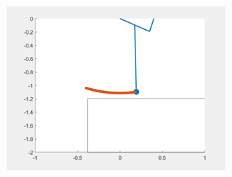 ![image](https://github.com/silvery107/aris-xyz-platform/blob/main/models/linkage%20length%20optimization/test.gif)
